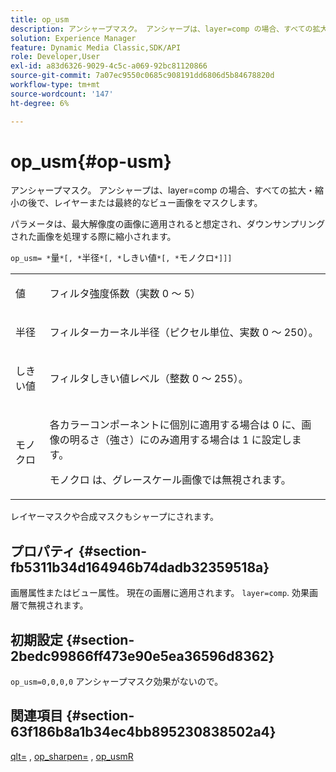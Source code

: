 ```yaml
---
title: op_usm
description: アンシャープマスク。 アンシャープは、layer=comp の場合、すべての拡大・縮小の後で、レイヤーまたは最終的なビュー画像をマスクします。
solution: Experience Manager
feature: Dynamic Media Classic,SDK/API
role: Developer,User
exl-id: a83d6326-9029-4c5c-a069-92bc81120866
source-git-commit: 7a07ec9550c0685c908191dd6806d5b84678820d
workflow-type: tm+mt
source-wordcount: '147'
ht-degree: 6%

---
```


# op_usm{#op-usm}

アンシャープマスク。 アンシャープは、layer=comp の場合、すべての拡大・縮小の後で、レイヤーまたは最終的なビュー画像をマスクします。

パラメータは、最大解像度の画像に適用されると想定され、ダウンサンプリングされた画像を処理する際に縮小されます。

`op_usm= *`量`*[, *`半径`*[, *`しきい値`*[, *`モノクロ`*]]]`

<table id="simpletable_0697E3BCB45F41C494D93A6017ADD2BF"> 
 <tr class="strow"> 
  <td class="stentry"> <p><span class="codeph"><span class="varname"> 値</span></span> </p></td> 
  <td class="stentry"> <p>フィルタ強度係数（実数 0 ～ 5） </p></td> 
 </tr> 
 <tr class="strow"> 
  <td class="stentry"> <p><span class="codeph"><span class="varname"> 半径</span></span> </p></td> 
  <td class="stentry"> <p>フィルターカーネル半径（ピクセル単位、実数 0 ～ 250）。 </p></td> 
 </tr> 
 <tr class="strow"> 
  <td class="stentry"> <p><span class="codeph"><span class="varname"> しきい値</span></span> </p></td> 
  <td class="stentry"> <p>フィルタしきい値レベル（整数 0 ～ 255）。 </p></td> 
 </tr> 
 <tr class="strow"> 
  <td class="stentry"> <p><span class="codeph"><span class="varname"> モノクロ</span></span> </p></td> 
  <td class="stentry"> <p>各カラーコンポーネントに個別に適用する場合は 0 に、画像の明るさ（強さ）にのみ適用する場合は 1 に設定します。 </p> <p> <span class="codeph"><span class="varname"> モノクロ</span></span> は、グレースケール画像では無視されます。 </p></td> 
 </tr> 
</table>

レイヤーマスクや合成マスクもシャープにされます。

## プロパティ {#section-fb5311b34d164946b74dadb32359518a}

画層属性またはビュー属性。 現在の画層に適用されます。 `layer=comp`. 効果画層で無視されます。

## 初期設定 {#section-2bedc99866ff473e90e5ea36596d8362}

`op_usm=0,0,0,0` アンシャープマスク効果がないので。

## 関連項目 {#section-63f186b8a1b34ec4bb895230838502a4}

[qlt=](../../../../../is-api/http-ref/image-serving-api-ref/c-http-protocol-reference/c-command-reference/r-is-http-qlt.md#reference-f69ed0758c784b0385d979820546d352) , [op_sharpen=](../../../../../is-api/http-ref/image-serving-api-ref/c-http-protocol-reference/c-command-reference/r-op-sharpen.md#reference-c32573230c6140f883efdaa201ea8541) , [op_usmR](../../../../../is-api/http-ref/image-serving-api-ref/c-http-protocol-reference/c-command-reference/r-op-usmr.md#reference-c0168bc1e3a24370883670c09bcb0fef)
